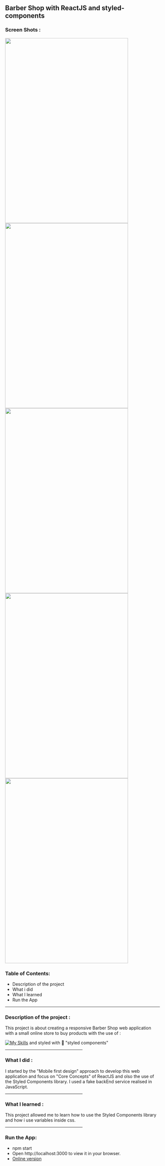 <h2> Barber Shop with ReactJS and styled-components </h2> 
<h3>Screen Shots :</h3>
<div>
<img width="400" height="600" src="https://user-images.githubusercontent.com/96316074/183261778-d79fb805-17f8-485b-9eff-52fc1e6dfd28.png"/>
<img width="400" height="600" src="https://user-images.githubusercontent.com/96316074/183261810-e8f953a7-9094-4f74-a198-32dd89d81484.png"/>
<img width="400" height="600" src="https://user-images.githubusercontent.com/96316074/183261828-8d730b39-d9cb-4e19-a085-cf58f690848e.png"/>
<img width="400" height="600" src="https://user-images.githubusercontent.com/96316074/183261857-ee7b0402-1fc6-4c22-b2e9-7eda1b4a8ac6.png"/>
<img width="400" height="600" src="https://user-images.githubusercontent.com/96316074/183261922-27009efb-78f4-4120-97f6-ae100506b403.png"/>
</div>
<h3>Table of Contents: </h3>
<ul>
  <li>Description of the project </li>
  <li>What i did</li>
  <li>What I learned</li>
  <li>Run the App</li>
  </ul>
<hr/>

 <h3>Description of the project :</h3>
  <p>This project is about creating a responsive Barber Shop web application with a small online store to buy products with the use of :
  
  [![My Skills](https://skills.thijs.gg/icons?i=git,js,react&theme=light)](https://skills.thijs.gg) and styled with 💅 "styled components" </p>
  
  <hr width="50%"/> 
  
 <h3>What I did : </h3>
  I started by the "Mobile first design" approach to develop this web application and focus on "Core Concepts" of ReactJS and olso the use of the Styled Components library. I used a fake backEnd service realised in JavaScript. 
  <br/>
  <hr width="50%"/>
  <h3>What I learned : </h3>
  This project allowed me to learn how to use the Styled Components library and how i use variables inside css.
 
<hr width="50%"/>

<h3>Run the App: </h3>
<ul>
  <li>
    npm start
  </li>
  <li>
    Open http://localhost:3000 to view it in your browser.
  </li>
   <li> <a href="https://barbershopefr.herokuapp.com/" target="blank">Online version</a> </li>
  </ul>
 <br />
